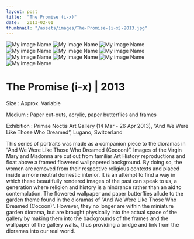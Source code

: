 ```yaml
---
layout: post
title:  "The Promise (i-x)"
date:   2013-02-01
thumbnail: "/assets/images/The-Promise-(i-x)-2013.jpg"
---
```


![My image Name](/assets/images/The-Promise_01.jpg)
![My image Name](/assets/images/The-Promise_02.jpg)
![My image Name](/assets/images/The-Promise_03.jpg)
![My image Name](/assets/images/The-Promise_04.jpg)
![My image Name](/assets/images/The-Promise_05.jpg)
![My image Name](/assets/images/The-Promise_06.jpg)
![My image Name](/assets/images/The-Promise_07.jpg)
![My image Name](/assets/images/The-Promise_08.jpg)
![My image Name](/assets/images/The-Promise_09.jpg)
![My image Name](/assets/images/The-Promise_10.jpg)

# The Promise (i-x) | 2013

Size
: Approx. Variable

Medium
: Paper cut-outs, acrylic, paper butterflies and frames

Exhibition
: Primae Noctis Art Gallery (14 Mar - 26 Apr 2013),  “And We Were Like Those Who Dreamed”, Lugano, Switzerland
   
This series of portraits was made as a companion piece to the dioramas in “And We Were Like Those Who Dreamed (Cocoon)”.  Images of the Virgin Mary and Madonna are cut out from familiar Art History reproductions and float above a framed flowered wallpapered background.  By doing so, the women are removed from their respective religious contexts and placed inside a more neutral domestic interior.  It is an attempt to find a way in which these beautifully rendered images of the past can speak to us, a generation where religion and history is a hindrance rather than an aid to contemplation. The flowered wallpaper and paper butterflies allude to the garden theme found in the dioramas of “And We Were Like Those Who Dreamed (Cocoon)”.  However, they no longer are within the miniature garden diorama, but are brought physically into the actual space of the gallery by making them into the backgrounds of the frames and the wallpaper of the gallery walls., thus providing a bridge and link from the dioramas into our real world.